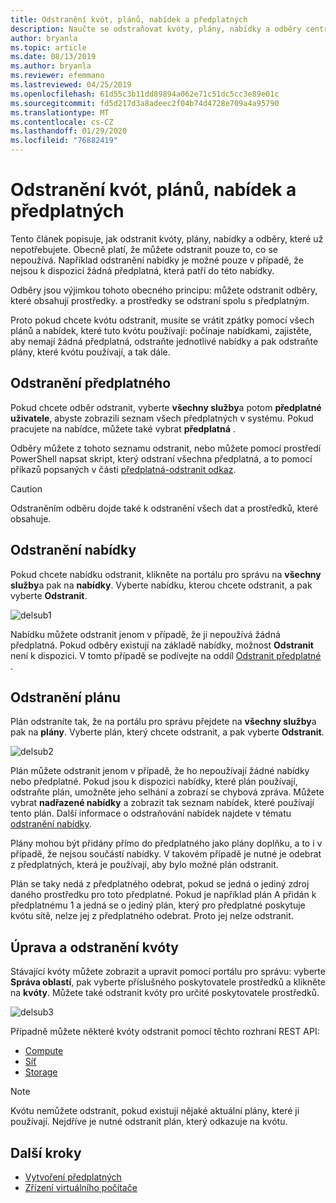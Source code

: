 ```yaml
---
title: Odstranění kvót, plánů, nabídek a předplatných
description: Naučte se odstraňovat kvóty, plány, nabídky a odběry centra Azure Stack.
author: bryanla
ms.topic: article
ms.date: 08/13/2019
ms.author: bryanla
ms.reviewer: efemmano
ms.lastreviewed: 04/25/2019
ms.openlocfilehash: 61d55c3b11dd89894a062e71c51dc5cc3e89e01c
ms.sourcegitcommit: fd5d217d3a8adeec2f04b74d4728e709a4a95790
ms.translationtype: MT
ms.contentlocale: cs-CZ
ms.lasthandoff: 01/29/2020
ms.locfileid: "76882419"
---
```

# <a name="delete-quotas-plans-offers-and-subscriptions"></a>Odstranění kvót, plánů, nabídek a předplatných

Tento článek popisuje, jak odstranit kvóty, plány, nabídky a odběry, které už nepotřebujete. Obecně platí, že můžete odstranit pouze to, co se nepoužívá. Například odstranění nabídky je možné pouze v případě, že nejsou k dispozici žádná předplatná, která patří do této nabídky.

Odběry jsou výjimkou tohoto obecného principu: můžete odstranit odběry, které obsahují prostředky. a prostředky se odstraní spolu s předplatným.

Proto pokud chcete kvótu odstranit, musíte se vrátit zpátky pomocí všech plánů a nabídek, které tuto kvótu používají: počínaje nabídkami, zajistěte, aby nemají žádná předplatná, odstraňte jednotlivé nabídky a pak odstraňte plány, které kvótu používají, a tak dále.

## <a name="delete-a-subscription"></a>Odstranění předplatného

Pokud chcete odběr odstranit, vyberte **všechny služby**a potom **předplatné uživatele**, abyste zobrazili seznam všech předplatných v systému. Pokud pracujete na nabídce, můžete také vybrat **předplatná** .

Odběry můžete z tohoto seznamu odstranit, nebo můžete pomocí prostředí PowerShell napsat skript, který odstraní všechna předplatná, a to pomocí příkazů popsaných v části [předplatná-odstranit odkaz](/rest/api/azurestack/subscriptions/delete).

> [!CAUTION]
> Odstraněním odběru dojde také k odstranění všech dat a prostředků, které obsahuje.

## <a name="delete-an-offer"></a>Odstranění nabídky

Pokud chcete nabídku odstranit, klikněte na portálu pro správu na **všechny služby**a pak na **nabídky**. Vyberte nabídku, kterou chcete odstranit, a pak vyberte **Odstranit**.

![delsub1](media/azure-stack-delete-offer/delsub1.png)

Nabídku můžete odstranit jenom v případě, že ji nepoužívá žádná předplatná. Pokud odběry existují na základě nabídky, možnost **Odstranit** není k dispozici. V tomto případě se podívejte na oddíl [Odstranit předplatné](#delete-a-subscription) .

## <a name="delete-a-plan"></a>Odstranění plánu

Plán odstraníte tak, že na portálu pro správu přejdete na **všechny služby**a pak na **plány**. Vyberte plán, který chcete odstranit, a pak vyberte **Odstranit**.

![delsub2](media/azure-stack-delete-offer/delsub2.png)

Plán můžete odstranit jenom v případě, že ho nepoužívají žádné nabídky nebo předplatné. Pokud jsou k dispozici nabídky, které plán používají, odstraňte plán, umožněte jeho selhání a zobrazí se chybová zpráva. Můžete vybrat **nadřazené nabídky** a zobrazit tak seznam nabídek, které používají tento plán. Další informace o odstraňování nabídek najdete v tématu [odstranění nabídky](#delete-an-offer).

Plány mohou být přidány přímo do předplatného jako plány doplňku, a to i v případě, že nejsou součástí nabídky. V takovém případě je nutné je odebrat z předplatných, která je používají, aby bylo možné plán odstranit.

Plán se taky nedá z předplatného odebrat, pokud se jedná o jediný zdroj daného prostředku pro toto předplatné. Pokud je například plán A přidán k předplatnému 1 a jedná se o jediný plán, který pro předplatné poskytuje kvótu sítě, nelze jej z předplatného odebrat. Proto jej nelze odstranit.

## <a name="edit-and-delete-a-quota"></a>Úprava a odstranění kvóty

Stávající kvóty můžete zobrazit a upravit pomocí portálu pro správu: vyberte **Správa oblastí**, pak vyberte příslušného poskytovatele prostředků a klikněte na **kvóty**. Můžete také odstranit kvóty pro určité poskytovatele prostředků.

![delsub3](media/azure-stack-delete-offer/delsub3.png)

Případně můžete některé kvóty odstranit pomocí těchto rozhraní REST API:

- [Compute](/rest/api/azurestack/quotas%20(compute)/delete)
- [Síť](/rest/api/azurestack/quotas%20(network)/delete)
- [Storage](/rest/api/azurestack/storagequotas/delete)

> [!NOTE]
> Kvótu nemůžete odstranit, pokud existují nějaké aktuální plány, které ji používají. Nejdříve je nutné odstranit plán, který odkazuje na kvótu.

## <a name="next-steps"></a>Další kroky

- [Vytvoření předplatných](azure-stack-subscribe-plan-provision-vm.md)
- [Zřízení virtuálního počítače](../user/azure-stack-create-vm-template.md)